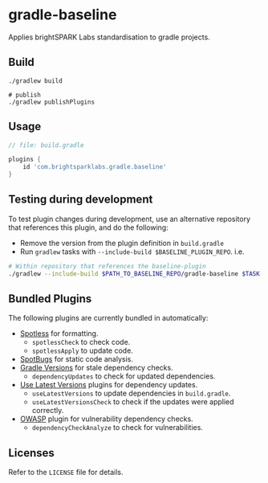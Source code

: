 # gradle-baseline

Applies brightSPARK Labs standardisation to gradle projects.

## Build

```shell
./gradlew build

# publish
./gradlew publishPlugins
```

## Usage

```groovy
// file: build.gradle

plugins {
    id 'com.brightsparklabs.gradle.baseline'
}
```

## Testing during development

To test plugin changes during development, use an alternative repository that
references this plugin, and do the following:

- Remove the version from the plugin definition in `build.gradle`
- Run `gradlew` tasks with `--include-build $BASELINE_PLUGIN_REPO`. i.e.

```bash
# Within repository that references the baseline-plugin
./gradlew --include-build $PATH_TO_BASELINE_REPO/gradle-baseline $TASK
```

## Bundled Plugins

The following plugins are currently bundled in automatically:

- [Spotless](https://plugins.gradle.org/plugin/com.diffplug.gradle.spotless)
  for formatting.
    - `spotlessCheck` to check code.
    - `spotlessApply` to update code.
- [SpotBugs](https://plugins.gradle.org/plugin/com.github.spotbugs) for static
  code analysis.
- [Gradle
  Versions](https://plugins.gradle.org/plugin/com.github.ben-manes.versions)
  for stale dependency checks.
    - `dependencyUpdates` to check for updated dependencies.
- [Use Latest
  Versions](https://plugins.gradle.org/plugin/se.patrikerdes.use-latest-versions)
  plugins for dependency updates.
    - `useLatestVersions` to update dependencies in `build.gradle`.
    - `useLatestVersionsCheck` to check if the updates were applied correctly.
- [OWASP](https://plugins.gradle.org/plugin/org.owasp.dependencycheck) plugin
  for vulnerability dependency checks.
    - `dependencyCheckAnalyze` to check for vulnerabilities.

## Licenses

Refer to the `LICENSE` file for details.
